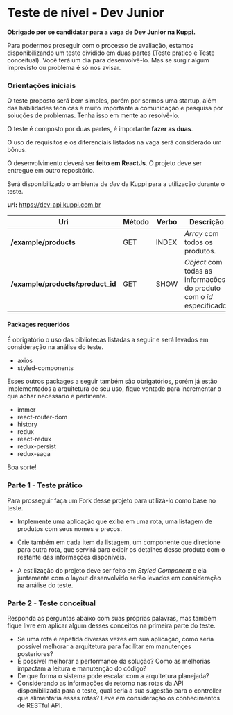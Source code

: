 # Teste de nível - Dev Junior

**Obrigado por se candidatar para a vaga de Dev Junior na Kuppi.**

Para podermos proseguir com o processo de avaliação, estamos disponibilizando um teste dividido em duas partes (Teste prático e Teste conceitual). Você terá um dia para desenvolvê-lo. Mas se surgir algum imprevisto ou problema é só nos avisar.

### **Orientações iniciais**

O teste proposto será bem simples, porém por sermos uma startup, além das habilidades técnicas é muito importante a comunicação e pesquisa por soluções de problemas. Tenha isso em mente ao resolvê-lo. 

O teste é composto por duas partes, é importante **fazer as duas**. 

O uso de requisitos e os diferenciais listados na vaga será considerado um bônus.

O desenvolvimento deverá ser **feito em ReactJs**. O projeto deve ser entregue em outro repositório.

Será disponibilizado o ambiente de *dev* da Kuppi para a utilização durante o teste.

**url:** https://dev-api.kuppi.com.br

| Uri | Método | Verbo | Descrição
|---|---|---|---|
| **/example/products**  | GET | INDEX | *Array* com todos os produtos.
| **/example/products/:product_id**  | GET | SHOW | *Object* com todas as informações do produto com o *id* especificado.

#### **Packages requeridos**

É obrigatório o uso das bibliotecas listadas a seguir e será levados em consideração na análise do teste.

- axios
- styled-components

Esses outros packages a seguir também são obrigatórios, porém já estão implementados a arquitetura de seu uso, fique vontade para incrementar o que achar necessário e pertinente. 

- immer
- react-router-dom
- history
- redux
- react-redux
- redux-persist
- redux-saga

Boa sorte!

### **Parte 1 - Teste prático**

Para prosseguir faça um Fork desse projeto para utilizá-lo como base no teste.

- Implemente uma aplicação que exiba em uma rota, uma listagem de produtos com seus nomes e preços.

- Crie também em cada item da listagem, um componente que direcione para outra rota, que servirá para exibir os detalhes desse produto com o restante das informações disponíveis.

- A estilização do projeto deve ser feito em *Styled Component* e ela juntamente com o layout desenvolvido serão levados em consideração na análise do teste.

### **Parte 2 - Teste conceitual**

Responda as perguntas abaixo com suas próprias palavras, mas também fique livre em aplicar algum desses conceitos na primeira parte do teste.

- Se uma rota é repetida diversas vezes em sua aplicação, como seria possível melhorar a arquitetura para facilitar em manutençes posteriores?
- É possível melhorar a performance da solução? Como as melhorias impactam a leitura e manutenção do código?
- De que forma o sistema pode escalar com a arquitetura planejada?
- Considerando as informações de retorno nas rotas da API disponibilizada para o teste, qual seria a sua sugestão para o controller que alimentaria essas rotas? Leve em consideração os conhecimentos de RESTful API.

